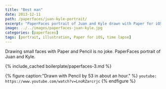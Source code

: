 ```yaml
---
title: "Best man"
date: 2013-12-11
path: /paperfaces/juan-kyle-portrait/
excerpt: "PaperFaces portrait of Juan and Kyle drawn with Paper for iOS on an iPad."
image: ../../images/paperfaces-juan-kyle.jpg
categories: [paperfaces]
tags: [portrait, illustration, Paper for iOS, time lapse]
---
```


Drawing small faces with Paper and Pencil is no joke. PaperFaces portrait of Juan and Kyle.

{% include_cached boilerplate/paperfaces-3.md %}

{% figure caption:"Drawn with Pencil by 53 in about an hour." %}
`youtube: https://www.youtube.com/watch?v=LnoRZarcrjc`
{% endfigure %}
